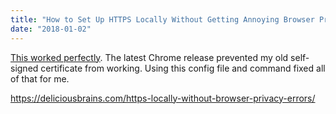 ```yaml
---
title: "How to Set Up HTTPS Locally Without Getting Annoying Browser Privacy Errors"
date: "2018-01-02"
---
```


[This worked perfectly](https://deliciousbrains.com/https-locally-without-browser-privacy-errors/). The latest Chrome release prevented my old self-signed certificate from working. Using this config file and command fixed all of that for me.

https://deliciousbrains.com/https-locally-without-browser-privacy-errors/
